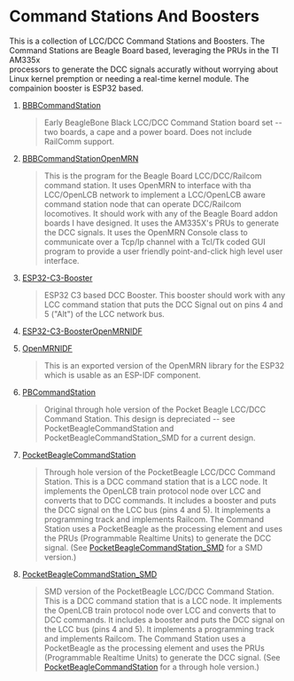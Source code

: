 # Command Stations And Boosters

This is a collection of LCC/DCC Command Stations and Boosters.  The Command 
Stations are Beagle Board based, leveraging the PRUs in the TI AM335x  
processors to generate the DCC signals accuratly without worrying about Linux 
kernel premption or needing a real-time kernel module.  The compainion 
booster is ESP32 based.



1. [BBBCommandStation](https://github.com/RobertPHeller/RPi-RRCircuits/tree/master/BBBCommandStation)

    > Early BeagleBone Black LCC/DCC Command Station board set -- two boards, a cape 
    > and a power board.  Does not include RailComm support.

1. [BBBCommandStationOpenMRN](https://github.com/RobertPHeller/RPi-RRCircuits/tree/master/BBBCommandStationOpenMRN)

    > This is the program for the Beagle Board LCC/DCC/Railcom command 
    > station.  It uses OpenMRN to interface with tha LCC/OpenLCB network
    > to implement a LCC/OpenLCB aware command station node that can 
    > operate DCC/Railcom locomotives.  It should work with any of the
    > Beagle Board addon boards I have designed.  It uses the AM335X's
    > PRUs to generate the DCC signals.  It uses the OpenMRN Console
    > class to communicate over a Tcp/Ip channel with a Tcl/Tk coded
    > GUI program to provide a user friendly point-and-click high level
    > user interface.  

1. [ESP32-C3-Booster](https://github.com/RobertPHeller/RPi-RRCircuits/tree/master/ESP32-C3-Booster)

    > ESP32 C3 based DCC Booster.  This booster should work with any LCC command 
    > station that puts the DCC Signal out on pins 4 and 5 ("Alt") of the LCC 
    > network bus.

1. [ESP32-C3-BoosterOpenMRNIDF](https://github.com/RobertPHeller/RPi-RRCircuits/tree/master/ESP32-C3-BoosterOpenMRNIDF)

    > 

1. [OpenMRNIDF](https://github.com/RobertPHeller/RPi-RRCircuits/tree/master/OpenMRNIDF)

    > This is an exported version of the OpenMRN library for the ESP32 which is
    > usable as an ESP-IDF component.

1. [PBCommandStation](https://github.com/RobertPHeller/RPi-RRCircuits/tree/master/PBCommandStation)

    > Original through hole version of the Pocket Beagle LCC/DCC Command Station.
    > This design is depreciated -- see PocketBeagleCommandStation and 
    > PocketBeagleCommandStation_SMD for a current design.

1. [PocketBeagleCommandStation](https://github.com/RobertPHeller/RPi-RRCircuits/tree/master/PocketBeagleCommandStation)

    > Through hole version of the PocketBeagle LCC/DCC Command Station. This is a
    > DCC command station that is a LCC node. It implements the OpenLCB train
    > protocol node over LCC and converts that to DCC commands. It includes a
    > booster and puts the DCC signal on the LCC bus (pins 4 and 5). It implements a
    > programming track and implements Railcom. The Command Station uses a
    > PocketBeagle as the processing element and uses the PRUs (Programmable
    > Realtime Units) to generate the DCC signal. (See
    > [PocketBeagleCommandStation_SMD](https://github.com/RobertPHeller/RPi-RRCircuits/tree/master/PocketBeagleCommandStation_SMD)
    > for a SMD version.)

1. [PocketBeagleCommandStation_SMD](https://github.com/RobertPHeller/RPi-RRCircuits/tree/master/PocketBeagleCommandStation_SMD)

    > SMD version of the PocketBeagle LCC/DCC Command Station.  This is a
    > DCC command station that is a LCC node. It implements the OpenLCB train
    > protocol node over LCC and converts that to DCC commands. It includes a
    > booster and puts the DCC signal on the LCC bus (pins 4 and 5). It implements a
    > programming track and implements Railcom. The Command Station uses a
    > PocketBeagle as the processing element and uses the PRUs (Programmable
    > Realtime Units) to generate the DCC signal. (See
    > [PocketBeagleCommandStation](https://github.com/RobertPHeller/RPi-RRCircuits/tree/master/PocketBeagleCommandStation)
    > for a through hole version.)

